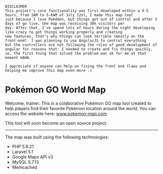 ```
DISCLAIMER
This project's core functionality was first developed within a 4-5 hours, from 1AM to 5-6AM of July 12st, I made this map tool
just because I love Pokémon, but things got out of control and after 3 days of go live, the map was receiving 30k visitors per
day. After that, I've spend lots of hours during the night developing like crazy to get things working properly and creating 
new features, that's why things can look terrible (mostly on the front-end). I was planning to use AngularJS to control everything
but the controllers are not following the rules of good development of angular for reasons that: I needed to create and fix things quickly, so, the first thing that solved the problem was ok for me at that moment HAHA.

I appreciate if anyone can help on fixing the front end flaws and helping me improve this map even more :)
```

# Pokémon GO World Map
Welcome, trainer. This is a colaborative Pokémon GO map tool created to help players find their favorite Pokémon location around the world. You can access the website here: www.pokemon-map.com

This tool will soon become an open source project. 

---

The map was built using the following technologies:
- PHP 5.6.21
- Laravel 5.1
- Google Maps API v3
- MySQL 5.7.13
- Memcached
